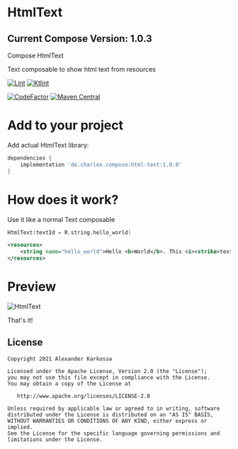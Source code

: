 # HtmlText
## Current Compose Version: 1.0.3
Compose HtmlText

Text composable to show html text from resources

<a href="https://github.com/ch4rl3x/HtmlText/actions?query=workflow%3ALint"><img src="https://github.com/ch4rl3x/HtmlText/workflows/Lint/badge.svg" alt="Lint"></a>
<a href="https://github.com/ch4rl3x/HtmlText/actions?query=workflow%3AKtlint"><img src="https://github.com/ch4rl3x/HtmlText/workflows/Ktlint/badge.svg" alt="Ktlint"></a>

<a href="https://www.codefactor.io/repository/github/ch4rl3x/HtmlText"><img src="https://www.codefactor.io/repository/github/ch4rl3x/HtmlText/badge" alt="CodeFactor" /></a>
<a href="https://repo1.maven.org/maven2/de/charlex/compose/html-text/"><img src="https://img.shields.io/maven-central/v/de.charlex.compose/html-text" alt="Maven Central" /></a>


# Add to your project

Add actual HtmlText library:

```groovy
dependencies {
    implementation 'de.charlex.compose:html-text:1.0.0'
}
```

# How does it work?

Use it like a normal Text composable

```kotlin
HtmlText(textId = R.string.hello_world)
```

```xml
<resources>
    <string name="hello_world">Hello <b>World</b>. This <i><strike>text</strike>sentence</i> is form<b>att<u>ed</u></b> in simple html. <a href="https://github.com/ch4rl3x/HtmlText">HtmlText</a></string>
</resources>
```

# Preview

![HtmlText](https://github.com/ch4rl3x/HtmlText/blob/main/art/screenshot.png)


That's it!

License
--------

    Copyright 2021 Alexander Karkossa

    Licensed under the Apache License, Version 2.0 (the "License");
    you may not use this file except in compliance with the License.
    You may obtain a copy of the License at

       http://www.apache.org/licenses/LICENSE-2.0

    Unless required by applicable law or agreed to in writing, software
    distributed under the License is distributed on an "AS IS" BASIS,
    WITHOUT WARRANTIES OR CONDITIONS OF ANY KIND, either express or implied.
    See the License for the specific language governing permissions and
    limitations under the License.

